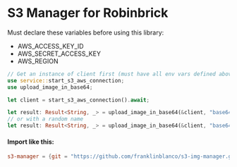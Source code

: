 # S3 Manager for Robinbrick
Must declare these variables before using this library:
- AWS_ACCESS_KEY_ID
- AWS_SECRET_ACCESS_KEY
- AWS_REGION

```rust
// Get an instance of client first (must have all env vars defined above)
use service::start_s3_aws_connection;
use upload_image_in_base64;

let client = start_s3_aws_connection().await;

let result: Result<String, _> = upload_image_in_base64(&client, "base64 string goes here", Some("image.png")).await;
// or with a random name
let result: Result<String, _> = upload_image_in_base64(&client, "base64 string goes here", None).await;
```

#### Import like this:
```toml
s3-manager = {git = "https://github.com/franklinblanco/s3-img-manager.git"}
```